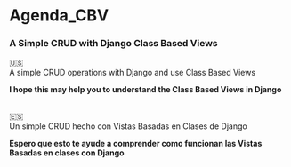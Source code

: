 # Agenda_CBV
<h3>A Simple CRUD with Django Class Based Views</h3>

🇺🇸
<br>
A simple CRUD operations with Django and use Class Based Views
<p><b>I hope this may help you to understand the Class Based Views in Django</b></p>
<br>
🇪🇸
<br>
Un simple CRUD hecho con Vistas Basadas en Clases de Django
<p><b>Espero que esto te ayude a comprender como funcionan las Vistas Basadas en clases con Django</b></p>

